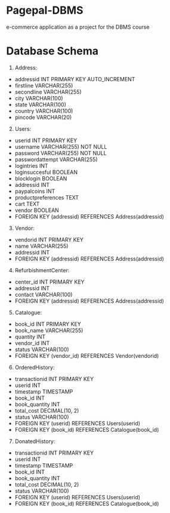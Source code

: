 # Pagepal-DBMS
e-commerce application as a project for the DBMS course


# Database Schema

1. Address:
* addressid INT PRIMARY KEY AUTO_INCREMENT
* firstline VARCHAR(255)
* secondline VARCHAR(255)
* city VARCHAR(100)
* state VARCHAR(100)
* country VARCHAR(100)
* pincode VARCHAR(20)
  
2. Users:
* userid INT PRIMARY KEY
* username VARCHAR(255) NOT NULL
* password VARCHAR(255) NOT NULL
* passwordattempt VARCHAR(255)
* logintries INT
* loginsuccesful BOOLEAN
* blocklogin BOOLEAN
* addressid INT
* paypalcoins INT
* productpreferences TEXT
* cart TEXT
* vendor BOOLEAN
* FOREIGN KEY (addressid) REFERENCES Address(addressid)
  
3. Vendor:
* vendorid INT PRIMARY KEY
* name VARCHAR(255)
* addressid INT
* FOREIGN KEY (addressid) REFERENCES Address(addressid)
4. RefurbishmentCenter:
* center_id INT PRIMARY KEY
* addressid INT
* contact VARCHAR(100)
* FOREIGN KEY (addressid) REFERENCES Address(addressid)
  
5. Catalogue:
* book_id INT PRIMARY KEY
* book_name VARCHAR(255)
* quantity INT
* vendor_id INT
* status VARCHAR(100)
* FOREIGN KEY (vendor_id) REFERENCES Vendor(vendorid)
  
6. OrderedHistory:
* transactionid INT PRIMARY KEY
* userid INT
* timestamp TIMESTAMP
* book_id INT
* book_quantity INT
* total_cost DECIMAL(10, 2)
* status VARCHAR(100)
* FOREIGN KEY (userid) REFERENCES Users(userid)
* FOREIGN KEY (book_id) REFERENCES Catalogue(book_id)
  
7. DonatedHistory:
* transactionid INT PRIMARY KEY
* userid INT
* timestamp TIMESTAMP
* book_id INT
* book_quantity INT
* total_cost DECIMAL(10, 2)
* status VARCHAR(100)
* FOREIGN KEY (userid) REFERENCES Users(userid)
* FOREIGN KEY (book_id) REFERENCES Catalogue(book_id)
